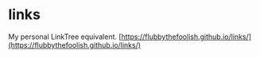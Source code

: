 # links
My personal LinkTree equivalent.
[https://flubbythefoolish.github.io/links/](https://flubbythefoolish.github.io/links/)
